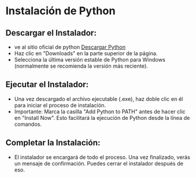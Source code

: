 # Instalación de Python

## Descargar el Instalador:
- ve al sitio oficial de python [Descargar Python](https://www.python.org/downloads/)
- Haz clic en "Downloads" en la parte superior de la página.
- Selecciona la última versión estable de Python para Windows (normalmente se recomienda la versión más reciente).

## Ejecutar el Instalador:
- Una vez descargado el archivo ejecutable (.exe), haz doble clic en él para iniciar el proceso de instalación.
- Importante: Marca la casilla "Add Python to PATH" antes de hacer clic en "Install Now". Esto facilitará la ejecución de Python desde la línea de comandos.

## Completar la Instalación:
- El instalador se encargará de todo el proceso. Una vez finalizado, verás un mensaje de confirmación. Puedes cerrar el instalador después de eso.
